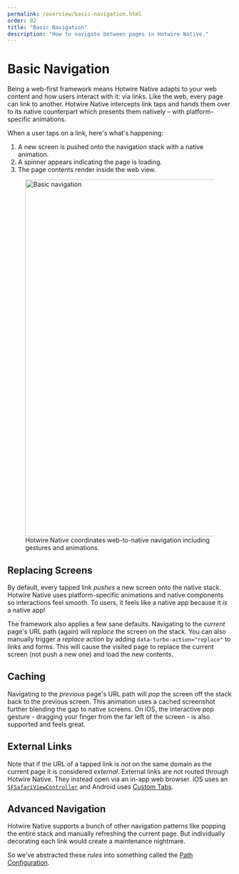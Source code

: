 ```yaml
---
permalink: /overview/basic-navigation.html
order: 02
title: "Basic Navigation"
description: "How to navigate between pages in Hotwire Native."
---
```


# Basic Navigation

Being a web-first framework means Hotwire Native adapts to your web content and how users interact with it: via links. Like the web, every page can link to another. Hotwire Native intercepts link taps and hands them over to its native counterpart which presents them natively – with platform-specific animations.

When a user taps on a link, here's what's happening:

1. A new screen is pushed onto the navigation stack with a native animation.
1. A spinner appears indicating the page is loading.
1. The page contents render inside the web view.

<figure>
  <img src="/assets/basic-navigation.png" width="800" alt="Basic navigation">
  Hotwire Native coordinates web-to-native navigation including gestures and animations.
</figure>

## Replacing Screens

By default, every tapped link _pushes_ a new screen onto the native stack. Hotwire Native uses platform-specific animations and native components so interactions feel smooth. To users, it feels like a native app because it _is_ a native app!

The framework also applies a few sane defaults. Navigating to the _current_ page's URL path (again) will _replace_ the screen on the stack. You can also manually trigger a _replace_ action by adding `data-turbo-action="replace"` to links and forms. This will cause the visited page to replace the current screen (not push a new one) and load the new contents.

## Caching

 Navigating to the _previous_ page's URL path will _pop_ the screen off the stack back to the previous screen. This animation uses a cached screenshot further blending the gap to native screens. On iOS, the interactive pop gesture - dragging your finger from the far left of the screen - is also supported and feels great.

## External Links

Note that if the URL of a tapped link is _not_ on the same domain as the current page it is considered _external_. External links are not routed through Hotwire Native. They instead open via an in-app web browser. iOS uses an [`SFSafariViewController`](https://developer.apple.com/documentation/safariservices/sfsafariviewcontroller) and Android uses [Custom Tabs](https://developer.chrome.com/docs/android/custom-tabs).

## Advanced Navigation

Hotwire Native supports a bunch of other navigation patterns like popping the entire stack and manually refreshing the current page. But individually decorating each link would create a maintenance nightmare.

So we've abstracted these _rules_ into something called the [Path Configuration](/overview/path-configuration).
